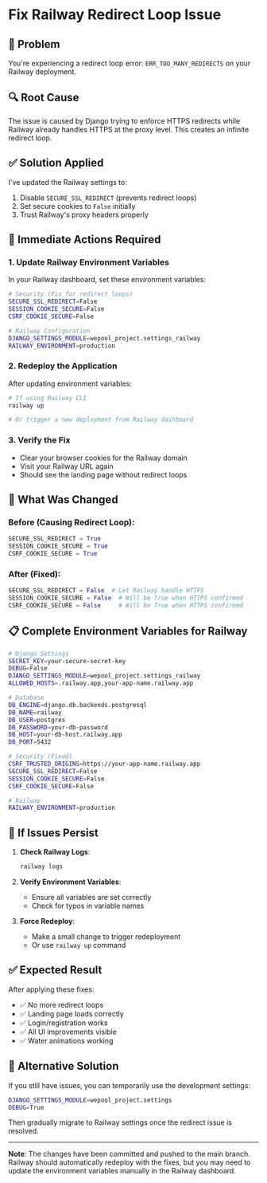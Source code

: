 # Fix Railway Redirect Loop Issue

## 🚨 Problem
You're experiencing a redirect loop error: `ERR_TOO_MANY_REDIRECTS` on your Railway deployment.

## 🔍 Root Cause
The issue is caused by Django trying to enforce HTTPS redirects while Railway already handles HTTPS at the proxy level. This creates an infinite redirect loop.

## ✅ Solution Applied
I've updated the Railway settings to:
1. Disable `SECURE_SSL_REDIRECT` (prevents redirect loops)
2. Set secure cookies to `False` initially
3. Trust Railway's proxy headers properly

## 🚀 Immediate Actions Required

### 1. **Update Railway Environment Variables**
In your Railway dashboard, set these environment variables:

```bash
# Security (Fix for redirect loops)
SECURE_SSL_REDIRECT=False
SESSION_COOKIE_SECURE=False
CSRF_COOKIE_SECURE=False

# Railway Configuration
DJANGO_SETTINGS_MODULE=wepool_project.settings_railway
RAILWAY_ENVIRONMENT=production
```

### 2. **Redeploy the Application**
After updating environment variables:
```bash
# If using Railway CLI
railway up

# Or trigger a new deployment from Railway dashboard
```

### 3. **Verify the Fix**
- Clear your browser cookies for the Railway domain
- Visit your Railway URL again
- Should see the landing page without redirect loops

## 🔧 What Was Changed

### Before (Causing Redirect Loop):
```python
SECURE_SSL_REDIRECT = True
SESSION_COOKIE_SECURE = True
CSRF_COOKIE_SECURE = True
```

### After (Fixed):
```python
SECURE_SSL_REDIRECT = False  # Let Railway handle HTTPS
SESSION_COOKIE_SECURE = False  # Will be True when HTTPS confirmed
CSRF_COOKIE_SECURE = False     # Will be True when HTTPS confirmed
```

## 📋 Complete Environment Variables for Railway

```bash
# Django Settings
SECRET_KEY=your-secure-secret-key
DEBUG=False
DJANGO_SETTINGS_MODULE=wepool_project.settings_railway
ALLOWED_HOSTS=.railway.app,your-app-name.railway.app

# Database
DB_ENGINE=django.db.backends.postgresql
DB_NAME=railway
DB_USER=postgres
DB_PASSWORD=your-db-password
DB_HOST=your-db-host.railway.app
DB_PORT=5432

# Security (Fixed)
CSRF_TRUSTED_ORIGINS=https://your-app-name.railway.app
SECURE_SSL_REDIRECT=False
SESSION_COOKIE_SECURE=False
CSRF_COOKIE_SECURE=False

# Railway
RAILWAY_ENVIRONMENT=production
```

## 🚨 If Issues Persist

1. **Check Railway Logs**:
   ```bash
   railway logs
   ```

2. **Verify Environment Variables**:
   - Ensure all variables are set correctly
   - Check for typos in variable names

3. **Force Redeploy**:
   - Make a small change to trigger redeployment
   - Or use `railway up` command

## ✅ Expected Result

After applying these fixes:
- ✅ No more redirect loops
- ✅ Landing page loads correctly
- ✅ Login/registration works
- ✅ All UI improvements visible
- ✅ Water animations working

## 🔄 Alternative Solution

If you still have issues, you can temporarily use the development settings:
```bash
DJANGO_SETTINGS_MODULE=wepool_project.settings
DEBUG=True
```

Then gradually migrate to Railway settings once the redirect issue is resolved.

---

**Note**: The changes have been committed and pushed to the main branch. Railway should automatically redeploy with the fixes, but you may need to update the environment variables manually in the Railway dashboard.